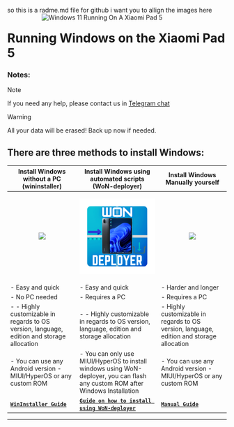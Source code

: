 so this is a radme.md file for github i want you to allign the images here <img align="right" src="https://raw.githubusercontent.com/erdilS/Port-Windows-11-Xiaomi-Pad-5/main/nabu.png" width="425" alt="Windows 11 Running On A Xiaomi Pad 5">

# Running Windows on the Xiaomi Pad 5

### Notes:
> [!NOTE]
> If you need any help, please contact us in [Telegram chat](https://t.me/nabuwoa)


> [!Warning]
> All your data will be erased! Back up now if needed.


## There are three methods to install Windows:

| **Install Windows without a PC (wininstaller)** | **Install Windows using automated scripts (WoN-deployer)** | **Install Windows Manually yourself** |
|----------------------------------------------------------------------------------------------------------------|----------------------------------------------------------------------------------------------------------------|----------------------------------------------------------------------------------------------------------------|
| <p align="center"><a href="nopc-en.md"><img src="https://github.com/Kumar-Jy/Windows-in-NABU-Without-PC/blob/main/guide/WinInstaller.png" width="280"></a></p> | <p align="center"><a href="won-deployer-install-en.md"><img src="https://github.com/ArKT-7/won-deployer/blob/main/assets/Won-nabu-bg.png" width="280"></a></p> | <p align="center"><a href="1-partition-en.md"><img src="https://github.com/WOA-Project/SurfaceDuo-Guides/assets/3755345/9791796b-406b-4f0d-8aad-20fff18741da" width="280"></a></p>|
| - Easy and quick                         | - Easy and quick                         | - Harder and longer                      |
| - No PC needed                           | - Requires a PC                         | - Requires a PC                          |
| - - Highly customizable in regards to OS version, language, edition and storage allocation | - - Highly customizable in regards to OS version, language, edition and storage allocation | - Highly customizable in regards to OS version, language, edition and storage allocation |
| - You can use any Android version - MIUI/HyperOS or any custom ROM | - You can only use MIUI/HyperOS to install windows using WoN-deployer, you can flash any custom ROM after Windows Installation | - You can use any Android version - MIUI/HyperOS or any custom ROM
| [**`WinInstaller Guide`**](https://github.com/Kumar-Jy/Windows-in-NABU-Without-PC/blob/main/guide/Installation.md) | [**```Guide on how to install using WoN-deployer```**](won-deployer-install-en.md) | [**`Manual Guide`**](1-partition-en.md) |

---
